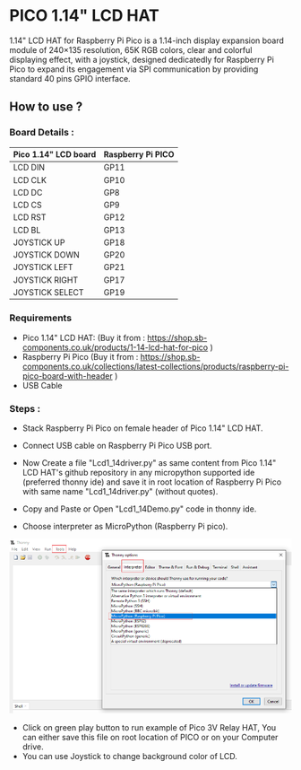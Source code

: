# PICO 1.14" LCD HAT

1.14" LCD HAT for Raspberry Pi Pico is a 1.14-inch display expansion board module of 240×135 resolution, 65K RGB colors, clear and colorful displaying effect, with a joystick, designed dedicatedly for Raspberry Pi Pico to expand its engagement via SPI communication by providing standard 40 pins GPIO interface. 


## How to use ?

### Board Details :

|  Pico 1.14" LCD board |   Raspberry Pi PICO  |
|-----------------|----------------------|
| LCD DIN         |   GP11             |
| LCD CLK         |   GP10             |
| LCD DC          |   GP8              |
| LCD CS          |   GP9              |
| LCD RST         |   GP12             |
| LCD BL          |   GP13             |
| JOYSTICK UP     |   GP18             |
| JOYSTICK DOWN   |   GP20             |
| JOYSTICK LEFT   |   GP21             |
| JOYSTICK RIGHT  |   GP17             |
| JOYSTICK SELECT |   GP19             |



### Requirements

* Pico 1.14" LCD HAT: (Buy it from : https://shop.sb-components.co.uk/products/1-14-lcd-hat-for-pico )
* Raspberry Pi Pico (Buy it from : https://shop.sb-components.co.uk/collections/latest-collections/products/raspberry-pi-pico-board-with-header )
* USB Cable

### Steps :

* Stack Raspberry Pi Pico on female header of Pico 1.14" LCD HAT.
* Connect USB cable on Raspberry Pi Pico USB port.
* Now Create a file "Lcd1_14driver.py" as same content from Pico 1.14" LCD HAT's github repository in any micropython supported ide (preferred thonny ide) and save it in root location of Raspberry Pi Pico with same name "Lcd1_14driver.py" (without quotes).

* Copy and Paste or Open "Lcd1_14Demo.py" code in thonny ide.

* Choose interpreter as MicroPython (Raspberry Pi pico).

<img src="https://github.com/sbcshop/Raspberry-Pi-Pico-RFID-Expansion/blob/main/images/thonny-interpreter.PNG" />

* Click on green play button to run example of Pico 3V Relay HAT, You can either save this file on root location of PICO or on your Computer drive.
* You can use Joystick to change background color of LCD.


